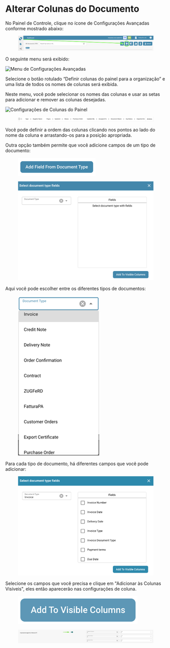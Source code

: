 # Alterar Colunas do Documento

No Painel de Controle, clique no ícone de Configurações Avançadas conforme mostrado abaixo:

<figure><img src="../../../.gitbook/assets/change-document-colums1.png" alt=""><figcaption></figcaption></figure>

O seguinte menu será exibido:

![Menu de Configurações Avançadas](https://lh7-us.googleusercontent.com/wWt5QbmwZf44enmOoLcofh6SvyYPiHTav9OiEog_m2xtnty6X73pFlhfdM9aglx89_pfbiACZx5BejagV-wAKwlDTuGoGNu5jgbcZ5djrZ_h1IgGp-8uaq8UHY-umjrs96hb4FZOzHFzdLasg2F_ftw)

Selecione o botão rotulado “Definir colunas do painel para a organização” e uma lista de todos os nomes de colunas será exibida.

Neste menu, você pode selecionar os nomes das colunas e usar as setas para adicionar e remover as colunas desejadas.

![Configurações de Colunas do Painel](https://lh7-us.googleusercontent.com/cXnnrIR-y4TRDnRE9irGvvjnmkN-HSGEQTh7FiwsjRHzXF7FNjd-_gLO-m55fLlv6lVjk-VvThgdW5JWgqIVZSm5tfk3hC7xrj68uRE5OgIPMtYIrpxOhhYzk4OMibyDBqvHQ0VZaDAysZohlH8dxm8)

<figure><img src="../../../.gitbook/assets/change-document-colums4.png" alt=""><figcaption></figcaption></figure>

Você pode definir a ordem das colunas clicando nos pontos ao lado do nome da coluna e arrastando-os para a posição apropriada.

Outra opção também permite que você adicione campos de um tipo de documento:

<figure><img src="../../../.gitbook/assets/change-document-colums5.png" alt="" width="243"><figcaption></figcaption></figure>

<figure><img src="../../../.gitbook/assets/change-document-colums6.png" alt="" width="563"><figcaption></figcaption></figure>

Aqui você pode escolher entre os diferentes tipos de documentos:

<figure><img src="../../../.gitbook/assets/change-document-colums7.png" alt="" width="254"><figcaption></figcaption></figure>

Para cada tipo de documento, há diferentes campos que você pode adicionar:

<figure><img src="../../../.gitbook/assets/change-document-colums8.png" alt="" width="518"><figcaption></figcaption></figure>

Selecione os campos que você precisa e clique em "Adicionar às Colunas Visíveis", eles então aparecerão nas configurações de coluna.

<figure><img src="../../../.gitbook/assets/change-document-colums9.png" alt=""><figcaption></figcaption></figure>

<div data-full-width="true"><figure><img src="../../../.gitbook/assets/image%20(6).png" alt=""><figcaption></figcaption></figure></div>
